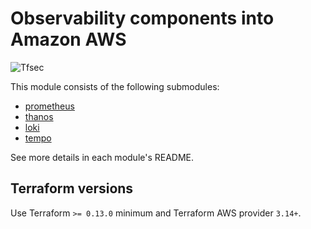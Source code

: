 # Observability components into Amazon AWS

![Tfsec](https://github.com/nlamirault/terraform-aws-observability/workflows/Tfsec/badge.svg)

This module consists of the following submodules:

- [prometheus](https://github.com/nlamirault/terraform-aws-observability/tree/master/modules/prometheus)
- [thanos](https://github.com/nlamirault/terraform-aws-observability/tree/master/modules/thanos)
- [loki](https://github.com/nlamirault/terraform-aws-observability/tree/master/modules/loki)
- [tempo](https://github.com/nlamirault/terraform-aws-observability/tree/master/modules/tempo)

See more details in each module's README.

## Terraform versions

Use Terraform `>= 0.13.0` minimum and Terraform AWS provider `3.14+`.
